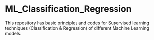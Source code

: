 # ML_Classification_Regression
This repository has basic principles and codes for Supervised learning techniques (Classification &amp; Regression) of different Machine Learning models.
